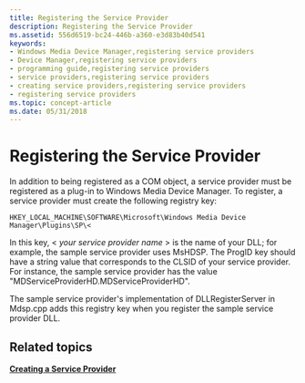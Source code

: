 ```yaml
---
title: Registering the Service Provider
description: Registering the Service Provider
ms.assetid: 556d6519-bc24-446b-a360-e3d83b40d541
keywords:
- Windows Media Device Manager,registering service providers
- Device Manager,registering service providers
- programming guide,registering service providers
- service providers,registering service providers
- creating service providers,registering service providers
- registering service providers
ms.topic: concept-article
ms.date: 05/31/2018
---
```


# Registering the Service Provider

In addition to being registered as a COM object, a service provider must be registered as a plug-in to Windows Media Device Manager. To register, a service provider must create the following registry key:

`HKEY_LOCAL_MACHINE\SOFTWARE\Microsoft\Windows Media Device Manager\Plugins\SP\<             `

In this key, < *your service provider name* > is the name of your DLL; for example, the sample service provider uses MsHDSP. The ProgID key should have a string value that corresponds to the CLSID of your service provider. For instance, the sample service provider has the value "MDServiceProviderHD.MDServiceProviderHD".

The sample service provider's implementation of DLLRegisterServer in Mdsp.cpp adds this registry key when you register the sample service provider DLL.

## Related topics

<dl> <dt>

[**Creating a Service Provider**](creating-a-service-provider.md)
</dt> </dl>

 

 




